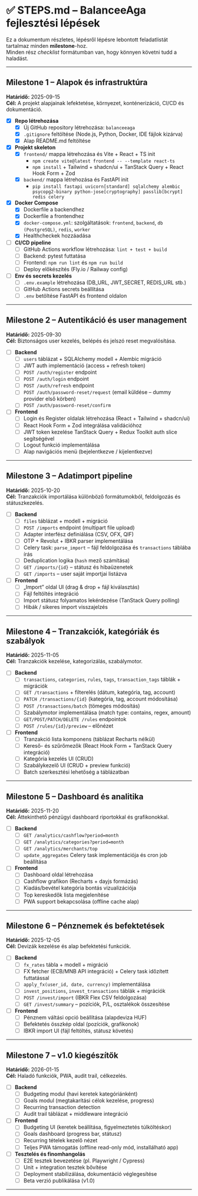 # ✅ STEPS.md – BalanceeAga fejlesztési lépések

Ez a dokumentum részletes, lépésről lépésre lebontott feladatlistát tartalmaz minden **milestone**-hoz.  
Minden rész *checklist* formátumban van, hogy könnyen követni tudd a haladást.

---

## Milestone 1 – Alapok és infrastruktúra  
**Határidő:** 2025-09-15  
**Cél:** A projekt alapjainak lefektetése, környezet, konténerizáció, CI/CD és dokumentáció.

- [x] **Repo létrehozása**
  - [x] Új GitHub repository létrehozása: `balanceeaga`
  - [x] `.gitignore` feltöltése (Node.js, Python, Docker, IDE fájlok kizárva)
  - [x] Alap README.md feltöltése

- [x] **Projekt skeleton**
  - [x] `frontend/` mappa létrehozása és Vite + React + TS init  
    - `npm create vite@latest frontend -- --template react-ts`
    - `npm install` + Tailwind + shadcn/ui + TanStack Query + React Hook Form + Zod
  - [x] `backend/` mappa létrehozása és FastAPI init  
    - `pip install fastapi uvicorn[standard] sqlalchemy alembic psycopg2-binary python-jose[cryptography] passlib[bcrypt] redis celery`

- [x] **Docker Compose**
  - [x] Dockerfile a backendhez  
  - [x] Dockerfile a frontendhez  
  - [x] `docker-compose.yml`: szolgáltatások: `frontend`, `backend`, `db (PostgreSQL)`, `redis`, `worker`
  - [x] Healthcheckek hozzáadása  

- [ ] **CI/CD pipeline**
  - [ ] GitHub Actions workflow létrehozása: `lint + test + build`
  - [ ] Backend: pytest futtatása  
  - [ ] Frontend: `npm run lint` és `npm run build`
  - [ ] Deploy előkészítés (Fly.io / Railway config)

- [ ] **Env és secrets kezelés**
  - [ ] `.env.example` létrehozása (DB_URL, JWT_SECRET, REDIS_URL stb.)  
  - [ ] GitHub Actions secrets beállítása  
  - [ ] `.env` betöltése FastAPI és frontend oldalon  

---

## Milestone 2 – Autentikáció és user management  
**Határidő:** 2025-09-30  
**Cél:** Biztonságos user kezelés, belépés és jelszó reset megvalósítása.

- [ ] **Backend**
  - [ ] `users` táblázat + SQLAlchemy modell + Alembic migráció
  - [ ] JWT auth implementáció (access + refresh token)
  - [ ] `POST /auth/register` endpoint
  - [ ] `POST /auth/login` endpoint
  - [ ] `POST /auth/refresh` endpoint
  - [ ] `POST /auth/password-reset/request` (email küldése – dummy provider első körben)
  - [ ] `POST /auth/password-reset/confirm`

- [ ] **Frontend**
  - [ ] Login és Register oldalak létrehozása (React + Tailwind + shadcn/ui)  
  - [ ] React Hook Form + Zod integrálása validációhoz  
  - [ ] JWT token kezelése TanStack Query + Redux Toolkit auth slice segítségével  
  - [ ] Logout funkció implementálása  
  - [ ] Alap navigációs menü (bejelentkezve / kijelentkezve)  

---

## Milestone 3 – Adatimport pipeline  
**Határidő:** 2025-10-20  
**Cél:** Tranzakciók importálása különböző formátumokból, feldolgozás és státuszkezelés.

- [ ] **Backend**
  - [ ] `files` táblázat + modell + migráció  
  - [ ] `POST /imports` endpoint (multipart file upload)  
  - [ ] Adapter interfész definiálása (CSV, OFX, QIF)  
  - [ ] OTP + Revolut + IBKR parser implementálása  
  - [ ] Celery task: `parse_import` – fájl feldolgozása és `transactions` táblába írás  
  - [ ] Deduplication logika (`hash` mező számítása)  
  - [ ] `GET /imports/{id}` – státusz és hibaüzenetek  
  - [ ] `GET /imports` – user saját importjai listázva  

- [ ] **Frontend**
  - [ ] „Import” oldal UI (drag & drop + fájl kiválasztás)  
  - [ ] Fájl feltöltés integráció  
  - [ ] Import státusz folyamatos lekérdezése (TanStack Query polling)  
  - [ ] Hibák / sikeres import visszajelzés  

---

## Milestone 4 – Tranzakciók, kategóriák és szabályok  
**Határidő:** 2025-11-05  
**Cél:** Tranzakciók kezelése, kategorizálás, szabálymotor.

- [ ] **Backend**
  - [ ] `transactions`, `categories`, `rules`, `tags`, `transaction_tags` táblák + migrációk  
  - [ ] `GET /transactions` + filterelés (dátum, kategória, tag, account)  
  - [ ] `PATCH /transactions/{id}` (kategória, tag, account módosítása)  
  - [ ] `POST /transactions/batch` (tömeges módosítás)  
  - [ ] Szabálymotor implementálása (match type: contains, regex, amount)  
  - [ ] `GET/POST/PATCH/DELETE /rules` endpointok  
  - [ ] `POST /rules/{id}/preview` – előnézet  

- [ ] **Frontend**
  - [ ] Tranzakció lista komponens (táblázat Recharts nélkül)  
  - [ ] Kereső- és szűrőmezők (React Hook Form + TanStack Query integráció)  
  - [ ] Kategória kezelés UI (CRUD)  
  - [ ] Szabálykezelő UI (CRUD + preview funkció)  
  - [ ] Batch szerkesztési lehetőség a táblázatban  

---

## Milestone 5 – Dashboard és analitika  
**Határidő:** 2025-11-20  
**Cél:** Áttekinthető pénzügyi dashboard riportokkal és grafikonokkal.

- [ ] **Backend**
  - [ ] `GET /analytics/cashflow?period=month`  
  - [ ] `GET /analytics/categories?period=month`  
  - [ ] `GET /analytics/merchants/top`  
  - [ ] `update_aggregates` Celery task implementációja és cron job beállítása  

- [ ] **Frontend**
  - [ ] Dashboard oldal létrehozása  
  - [ ] Cashflow grafikon (Recharts + dayjs formázás)  
  - [ ] Kiadás/bevétel kategória bontás vizualizációja  
  - [ ] Top kereskedők lista megjelenítése  
  - [ ] PWA support bekapcsolása (offline cache alap)  

---

## Milestone 6 – Pénznemek és befektetések  
**Határidő:** 2025-12-05  
**Cél:** Devizák kezelése és alap befektetési funkciók.

- [ ] **Backend**
  - [ ] `fx_rates` tábla + modell + migráció  
  - [ ] FX fetcher (ECB/MNB API integráció) + Celery task időzített futtatással  
  - [ ] `apply_fx(user_id, date, currency)` implementálása  
  - [ ] `invest_positions`, `invest_transactions` táblák + migrációk  
  - [ ] `POST /invest/import` (IBKR Flex CSV feldolgozása)  
  - [ ] `GET /invest/summary` – pozíciók, P/L, osztalékok összesítése  

- [ ] **Frontend**
  - [ ] Pénznem váltási opció beállítása (alapdeviza HUF)  
  - [ ] Befektetés összkép oldal (pozíciók, grafikonok)  
  - [ ] IBKR import UI (fájl feltöltés, státusz követés)  

---

## Milestone 7 – v1.0 kiegészítők  
**Határidő:** 2026-01-15  
**Cél:** Haladó funkciók, PWA, audit trail, célkezelés.

- [ ] **Backend**
  - [ ] Budgeting modul (havi keretek kategóriánként)  
  - [ ] Goals modul (megtakarítási célok kezelése, progress)  
  - [ ] Recurring transaction detection  
  - [ ] Audit trail táblázat + middleware integráció  

- [ ] **Frontend**
  - [ ] Budgeting UI (keretek beállítása, figyelmeztetés túlköltéskor)  
  - [ ] Goals dashboard (progress bar, státusz)  
  - [ ] Recurring tételek kezelő nézet  
  - [ ] Teljes PWA támogatás (offline read-only mód, installálható app)  

- [ ] **Tesztelés és finomhangolás**
  - [ ] E2E tesztek bevezetése (pl. Playwright / Cypress)  
  - [ ] Unit + integration tesztek bővítése  
  - [ ] Deployment stabilizálása, dokumentáció véglegesítése  
  - [ ] Beta verzió publikálása (v1.0)  

---
